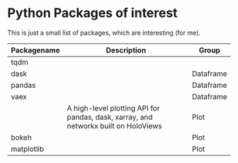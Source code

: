 # Python Packages of interest

This is just a small list of packages, which are interesting (for me).

| Packagename                           | Description                                                                         | Group     |
| ------------------------------------- | ----------------------------------------------------------------------------------- | --------- |
| tqdm                                  |                                                                                     |           |
| dask                                  |                                                                                     | Dataframe |
| pandas                                |                                                                                     | Dataframe |
| vaex                                  |                                                                                     | Dataframe |
| [](https://github.com/holoviz/hvplot) | A high-level plotting API for pandas, dask, xarray, and networkx built on HoloViews | Plot      |
| bokeh                                 |                                                                                     | Plot      |
| matplotlib                            |                                                                                     | Plot      |
